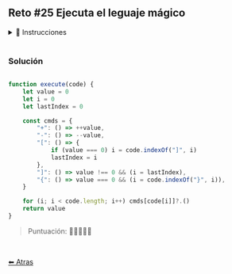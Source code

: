 ## Reto #25 Ejecuta el leguaje mágico

<details>
    <summary>📝 Instrucciones</summary>

<br/>

¡Ya hemos repartido todos los regalos! De vuelta al taller, ya comienzan los preparativos para el año que viene.

Un elfo genio está creando un lenguaje de programación mágico 🪄, que ayudará a simplificar la entrega de regalos a los niños en 2025.

Los programas siempre empiezan con el valor 0 y el lenguaje es una cadena de texto donde cada caracter representa una instrucción:

- > Se mueve a la siguiente instrucción
- + Incrementa en 1 el valor actual
- - Decrementa en 1 el valor actual
- [ y ]: Bucle. Si el valor actual es 0, salta a la instrucción después de ]. Si no es 0, vuelve a la instrucción después de [
- {y }: Condicional. Si el valor actual es 0, salta a la instrucción después de }. Si no es 0, sigue a la instrucción después de {.

Tienes que devolver el valor del programa tras ejecutar todas las instrucciones.

``` js
execute('+++') // 3
execute('+--') // -1
execute('>+++[-]') // 0
execute('>>>+{++}') // 3
execute('+{[-]+}+') // 2
execute('{+}{+}{+}') // 0
execute('------[+]++') // 2
execute('-[++{-}]+{++++}') // 5

```

Nota: Un condicional puede tener un bucle dentro y también un bucle puede tener un condicional. Pero nunca se anidan dos bucles o dos condicionales.

</details>

<br/>

### Solución

```javascript

function execute(code) {
	let value = 0
	let i = 0
	let lastIndex = 0

	const cmds = {
		"+": () => ++value,
		"-": () => --value,
		"[": () => {
			if (value === 0) i = code.indexOf("]", i)
			lastIndex = i
		},
		"]": () => value !== 0 && (i = lastIndex),
		"{": () => value === 0 && (i = code.indexOf("}", i)),
	}

	for (i; i < code.length; i++) cmds[code[i]]?.()
	return value
}

```

> Puntuación: 🌟🌟🌟🌟🌟

<br/>

[⬅ Atras](https://github.com/jdtb4/adventJS)